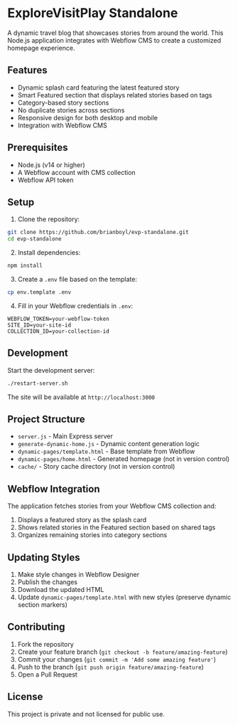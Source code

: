 # ExploreVisitPlay Standalone

A dynamic travel blog that showcases stories from around the world. This Node.js application integrates with Webflow CMS to create a customized homepage experience.

## Features

- Dynamic splash card featuring the latest featured story
- Smart Featured section that displays related stories based on tags
- Category-based story sections
- No duplicate stories across sections
- Responsive design for both desktop and mobile
- Integration with Webflow CMS

## Prerequisites

- Node.js (v14 or higher)
- A Webflow account with CMS collection
- Webflow API token

## Setup

1. Clone the repository:
```bash
git clone https://github.com/brianboyl/evp-standalone.git
cd evp-standalone
```

2. Install dependencies:
```bash
npm install
```

3. Create a `.env` file based on the template:
```bash
cp env.template .env
```

4. Fill in your Webflow credentials in `.env`:
```
WEBFLOW_TOKEN=your-webflow-token
SITE_ID=your-site-id
COLLECTION_ID=your-collection-id
```

## Development

Start the development server:
```bash
./restart-server.sh
```

The site will be available at `http://localhost:3000`

## Project Structure

- `server.js` - Main Express server
- `generate-dynamic-home.js` - Dynamic content generation logic
- `dynamic-pages/template.html` - Base template from Webflow
- `dynamic-pages/home.html` - Generated homepage (not in version control)
- `cache/` - Story cache directory (not in version control)

## Webflow Integration

The application fetches stories from your Webflow CMS collection and:
1. Displays a featured story as the splash card
2. Shows related stories in the Featured section based on shared tags
3. Organizes remaining stories into category sections

## Updating Styles

1. Make style changes in Webflow Designer
2. Publish the changes
3. Download the updated HTML
4. Update `dynamic-pages/template.html` with new styles (preserve dynamic section markers)

## Contributing

1. Fork the repository
2. Create your feature branch (`git checkout -b feature/amazing-feature`)
3. Commit your changes (`git commit -m 'Add some amazing feature'`)
4. Push to the branch (`git push origin feature/amazing-feature`)
5. Open a Pull Request

## License

This project is private and not licensed for public use.
